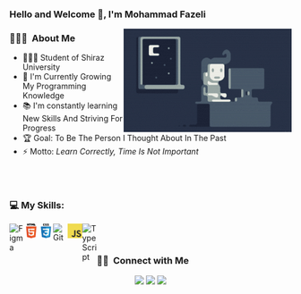 ### Hello and Welcome 👋, I'm Mohammad Fazeli
<img alt="Night Coding" src="https://raw.githubusercontent.com/AVS1508/AVS1508/master/assets/Night-Coding.gif" align="right"/>

### 👨🏻‍💻 &nbsp;About Me
- 👨🏽‍🎓 Student of Shiraz University
- 🌱 I'm Currently Growing My Programming Knowledge
- 📚 I'm constantly learning New Skills And Striving For Progress
- 🏆 Goal: To Be The Person I Thought About In The Past
- ⚡ Motto: _Learn Correctly, Time Is Not Important_

<br />
<br />


### 💻 My Skills:

<img align="left" target="_blank" alt="Figma" width="26px" src="https://avatars.githubusercontent.com/u/5155369?s=200&v=4" />
<img align="left" target="_blank" alt="HTML" width="26px" src="https://raw.githubusercontent.com/github/explore/80688e429a7d4ef2fca1e82350fe8e3517d3494d/topics/html/html.png" />
<img align="left" target="_blank" alt="CSS" width="26px" src="https://raw.githubusercontent.com/github/explore/80688e429a7d4ef2fca1e82350fe8e3517d3494d/topics/css/css.png" />
<img align="left" target="_blank" alt="Git" width="26px" src="https://avatars.githubusercontent.com/u/18133?s=48&v=4" />
<img align="left" target="_blank" alt="JavaScript" width="26px" src="https://raw.githubusercontent.com/github/explore/80688e429a7d4ef2fca1e82350fe8e3517d3494d/topics/javascript/javascript.png" />
<img align="left" target="_blank" alt="TypeScript" width="26px" src="https://logospng.org/download/typescript/typescript-4096.png" />





<br />
<br />

### 🤝🏻 &nbsp;Connect with Me

<p align="center">
<a href="https://linkedin.com/in/Mohammad-Fazeli/"><img src="https://img.shields.io/badge/Mohammad_Fazeli-0077B5?style=flat&logo=Linkedin&logoColor=white"/></a>
<a href="mohammadfazeli.developer@gmail.com"><img src="https://img.shields.io/badge/mohammadfazeli.developer@gmail.com-D14836?style=flat&logo=Gmail&logoColor=white"/></a>
<a href="https://instagram.com/M0hammad.Fazeli"><img src="https://img.shields.io/badge/M0hammad.Fazeli-E4405F?style=flat&logo=Instagram&logoColor=white"/></a>
</p>


